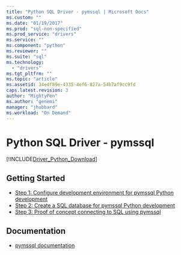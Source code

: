 ```yaml
---
title: "Python SQL Driver - pymssql | Microsoft Docs"
ms.custom: ""
ms.date: "01/19/2017"
ms.prod: "sql-non-specified"
ms.prod_service: "drivers"
ms.service: ""
ms.component: "python"
ms.reviewer: ""
ms.suite: "sql"
ms.technology: 
  - "drivers"
ms.tgt_pltfrm: ""
ms.topic: "article"
ms.assetid: 34edf89e-4335-4ef6-827a-54b7af9cc9fd
caps.latest.revision: 3
author: "MightyPen"
ms.author: "genemi"
manager: "jhubbard"
ms.workload: "On Demand"
---
```

# Python SQL Driver - pymssql
[!INCLUDE[Driver_Python_Download](../../../includes/driver_python_download.md)]

## Getting Started

* [Step 1: Configure development environment for pymssql Python development](../../../connect/python/pymssql/step-1-configure-development-environment-for-pymssql-python-development.md)  
* [Step 2: Create a SQL database for pymssql Python development](../../../connect/python/pymssql/step-2-create-a-sql-database-for-pymssql-python-development.md)  
* [Step 3: Proof of concept connecting to SQL using pymssql](../../../connect/python/pymssql/step-3-proof-of-concept-connecting-to-sql-using-pymssql.md)  

## Documentation
* [pymssql documentation](http://pymssql.org)  
